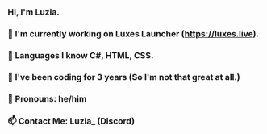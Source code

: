 ### Hi, I'm Luzia.
### 🔭 I'm currently working on Luxes Launcher (https://luxes.live).
### 🌱 Languages I know C#, HTML, CSS.
### 🌱 I've been coding for 3 years (So I'm not that great at all.)
### 👤 Pronouns: he/him
### 📫 Contact Me: Luzia_ (Discord)
